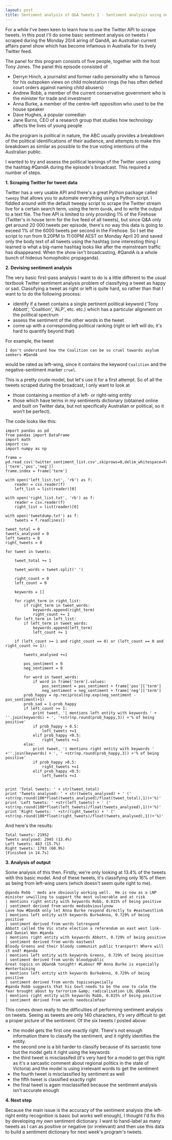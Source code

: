 ```yaml
---
layout: post
title: Sentiment analysis of Q&A tweets I - Sentiment analysis using out-of-the-box tools
---
```


For a while I've been keen to learn how to use the Twitter API to scrape tweets. In this post I'll do some basic sentiment analysis on tweets I scraped during the Monday 20/4 airing of QandA, an Australian current affairs panel show which has become infamous in Australia for its lively Twitter feed. 

The panel for this program consists of five people, together with the host Tony Jones. The panel this episode consisted of 
 
- Derryn Hinch, a journalist and former radio personality who is famous for his outspoken views on child molestation rings (he has often defied court orders against naming child abusers)
- Andrew Robb, a member of the current conservative government who is the minister for trade and investment
- Anna Burke, a member of the centre-left opposition who used to be the house speaker
- Dave Hughes, a popular comedian
- Jane Burns, CEO of a research group that studies how technology affects the lives of young people 

As the program is political in nature, the ABC usually provides a breakdown of the political identifications of their audience, and attempts to make this breakdown as similar as possible to the true voting intentions of the Australian public.

I wanted to try and assess the political leanings of the Twitter users using the hashtag #QandA during the episode's broadcast. This required a number of steps.

**1. Scraping Twitter for tweet data**

Twitter has a very usable API and there's a great Python package called `tweepy` that allows you to automate everything using a Python script. I fiddled around with the default tweepy script to scrape the Twitter stream live for a certain search term, using the term `QandA`, and to write the output to a text file. The free API is limited to only providing 1% of the Firehose (Twitter's in house term for the live feed of all tweets), but since Q&A only get around 20 000 tweets per episode, there's no way this data is going to exceed 1% of the 6000 tweets per second in the Firehose. So I set the script to run from 9.20PM to 11:00PM AEST on Monday April 20 and saved only the body text of all tweets using the hashtag (one interesting thing I learned is what a big-name hashtag looks like after the mainstream traffic has disappeared. When the show isn't broadcasting, #QandA is a whole bunch of hideous homophobic propaganda). 

**2. Devising sentiment analysis**

The very basic first-pass analysis I want to do is a little different to the usual textbook Twitter sentiment analysis problem of classifying a tweet as happy or sad. Classifying a tweet as right or left is quite hard, so rather than that I want to to do the following process:
- identify if a tweet contains a single pertinent political keyword ('Tony Abbott', 'Coalition', 'ALP', etc. etc.) which has a particular alignment on the political spectrum
- assess the sentiment of the other words in the tweet
- come up with a corresponding political ranking (right or left will do; it's hard to quantify beyond that)

For example, the tweet 

`I don't understand how the Coalition can be so cruel towards asylum seekers #QandA`

would be rated as left-wing, since it contains the keyword `Coalition` and the negative-sentiment marker `cruel`. 

This is a pretty crude model, but let's use it for a first attempt. So of all the tweets scraped during the broadcast, I only want to look at

- those containing a mention of a left- or right-wing entity
- those which have terms in my sentiments dictionary (obtained online and built on Twitter data, but not specifically Australian or political, so it won't be perfect). 

The code looks like this:

    import pandas as pd
    from pandas import DataFrame
    import math
    import csv
    import numpy as np

    frame = pd.read_csv('twitter_sentiment_list.csv',skiprows=0,delim_whitespace=False,header=0,names=['term','pos','neg'])
    frame.index = frame['term']

    with open('left_list.txt', 'rb') as f:
        reader = csv.reader(f)
        left_list = list(reader)[0]

    with open('right_list.txt', 'rb') as f:
        reader = csv.reader(f)
        right_list = list(reader)[0]

    with open('tweetdump.txt') as f:
        tweets = f.readlines()

    tweet_total = 0
    tweets_analysed = 0
    left_tweets = 0
    right_tweets = 0

    for tweet in tweets:

        tweet_total += 1

        tweet_words = tweet.split(' ')

        right_count = 0
        left_count = 0

        keywords = []

        for right_term in right_list:
            if right_term in tweet_words:
                keywords.append(right_term)
                right_count += 1
        for left_term in left_list:
            if left_term in tweet_words:
                keywords.append(left_term)
                left_count += 1

        if (left_count >= 1 and right_count == 0) or (left_count == 0 and right_count >= 1):

            tweets_analysed +=1

            pos_sentiment = 0
            neg_sentiment = 0

            for word in tweet_words:
                if word in frame['term'].values:
                    pos_sentiment = pos_sentiment + frame['pos']['term']
                    neg_sentiment = neg_sentiment + frame['neg']['term']
            prob_happy = np.reciprocal(np.exp(neg_sentiment - pos_sentiment)+1)
            prob_sad = 1-prob_happy
            if left_count >= 1:
                print tweet, '| mentions left entity with keywords ' + ''.join(keywords) + ', '+str(np.round(prob_happy,3)) +'% of being positive'
                if prob_happy > 0.5:
                    left_tweets +=1
                elif prob_happy <0.5:
                    right_tweets +=1
            else:
                print tweet, '| mentions right entity with keywords ' +''.join(keywords) + ', ' +str(np.round(prob_happy,3)) +'% of being positive'
                if prob_happy >0.5:
                    right_tweets +=1
                elif prob_happy <0.5:
                    left_tweets +=1


    print 'Total tweets: ' + str(tweet_total)
    print 'Tweets analysed: ' + str(tweets_analysed) + ' (' +str(np.round(100*float(tweets_analysed)/float(tweet_total),1))+'%)'
    print 'Left tweets: ' +str(left_tweets) + ' (' +str(np.round(100*float(left_tweets)/float(tweets_analysed),1))+'%)'
    print 'Right tweets: ' +str(right_tweets) + ' (' +str(np.round(100*float(right_tweets)/float(tweets_analysed),1))+'%)'

And here's the results:

    Total tweets: 21952
    Tweets analysed: 2945 (13.4%)
    Left tweets: 463 (15.7%)
    Right tweets: 1793 (60.9%)
    [Finished in 14.7s]

**3. Analysis of output**

Some analysis of this then. Firstly, we're only looking at 13.4% of the tweets with this basic model. And of these tweets, it's classifying only 16% of them as being from left-wing users (which doesn't seem quite right to me). 

    @qanda Robb ' meds are obviously working well.  He is now as a LNP minister unwilling to support the most vulnerable and at risk
    | mentions right entity with keywords Robb, 0.815% of being positive
    | sentiment derived from words medsobviouslynow
    Love how #QandA only let Anna Burke respond directly to #eastwestlink
    | mentions left entity with keywords BurkeAnna, 0.729% of being positive
    | sentiment derived from words letrespond
    Abbott called the Vic state election a referendum on east west link- and Daniel Won #qanda
    | mentions right entity with keywords Abbott, 0.729% of being positive
    | sentiment derived from words eastwest
    Bloody Greens and their bloody communist public transport! Where will it end? #qanda
    | mentions left entity with keywords Greens, 0.729% of being positive
    | sentiment derived from words bloodypublic
    Great topics on @QandA tonight! #Labour MP Anna Burke is especially #entertaining
    | mentions left entity with keywords BurkeAnna, 0.729% of being positive
    | sentiment derived from words topicsespecially
    #qanda Robb suggests that his Govt needs to be the one to calm the fear brought about by terrorism &amp; radicalisation LOL @QandA
    | mentions right entity with keywords Robb, 0.815% of being positive
    | sentiment derived from words needscalmfear

This comes down really to the difficulties of performing sentiment analysis on tweets. Seeing as tweets are only 140 characters, it's very difficult to get a proper picture of the sentiment. Of the six tweets I posted above:

- the model gets the first one exactly right. There's not enough information there to classify the sentiment, and it rightly identifies the entity. 
- the second one is a bit harder to classify because of its sarcastic tone but the model gets it right using the keywords
- the third tweet is misclassifed (it's very hard for a model to get this right as it's a sarcastic comment about regional politics in the state of Victoria) and the model is using irrelevant words to get the sentiment
- the fourth tweet is misclassified by sentiment as well
- the fifth tweet is classified exactly right
- the final tweet is again misclassified because the sentiment analysis isn't accurate enough

**4. Next step**

Because the main issue is the accuracy of the sentiment analysis (the left-right entity recognition is basic but works well enough), I thought I'd fix this by developing my own sentiment dictionary. I want to hand-label as many tweets as I can as positive or negative (or irrelevant) and then use this data to build a sentiment dictionary for next week's program's tweets. 
